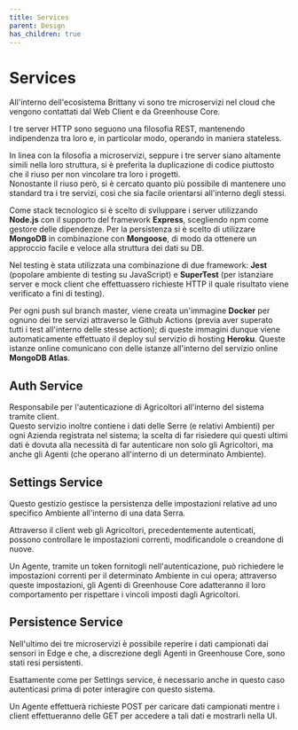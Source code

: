 ```yaml
---
title: Services
parent: Design
has_children: true
---
```


# Services

All'interno dell'ecosistema Brittany vi sono tre microservizi nel cloud che vengono contattati dal Web Client e da Greenhouse Core.  

I tre server HTTP sono seguono una filosofia REST, mantenendo indipendenza tra loro e, in particolar modo, operando in maniera stateless.  

In linea con la filosofia a microservizi, seppure i tre server siano altamente simili nella loro struttura, si è preferita la duplicazione di codice piuttosto che il riuso per non vincolare tra loro i progetti.  
Nonostante il riuso però, si è cercato quanto più possibile di mantenere uno standard tra i tre servizi, così che sia facile orientarsi all'interno degli stessi.

Come stack tecnologico si è scelto di sviluppare i server utilizzando __Node.js__ con il supporto del framework __Express__, scegliendo npm come gestore delle dipendenze. Per la persistenza si è scelto di utilizzare __MongoDB__ in combinazione con __Mongoose__, di modo da ottenere un approccio facile e veloce alla struttura dei dati su DB.  

Nel testing è stata utilizzata una combinazione di due framework: __Jest__ (popolare ambiente di testing su JavaScript) e __SuperTest__ (per istanziare server e mock client che effettuassero richieste HTTP il quale risultato viene verificato a fini di testing).  

Per ogni push sul branch master, viene creata un'immagine __Docker__ per ognuno dei tre servizi attraverso le Github Actions (previa aver superato tutti i test all'interno delle stesse action); di queste immagini dunque viene automaticamente effettuato il deploy sul servizio di hosting __Heroku__. Queste istanze online comunicano con delle istanze all'interno del servizio online __MongoDB Atlas__.

## Auth Service
Responsabile per l'autenticazione di Agricoltori all'interno del sistema tramite client.  
Questo servizio inoltre contiene i dati delle Serre (e relativi Ambienti) per ogni Azienda registrata nel sistema; la scelta di far risiedere qui questi ultimi dati è dovuta alla necessità di far autenticare non solo gli Agricoltori, ma anche gli Agenti (che operano all'interno di un determinato Ambiente).

## Settings Service
Questo gestizio gestisce la persistenza delle impostazioni relative ad uno specifico Ambiente all'interno di una data Serra.  

Attraverso il client web gli Agricoltori, precedentemente autenticati, possono controllare le impostazioni correnti, modificandole o creandone di nuove.  

Un Agente, tramite un token fornitogli nell'autenticazione, può richiedere le impostazioni correnti per il determinato Ambiente in cui opera; attraverso queste impostazioni, gli Agenti di Greenhouse Core adatteranno il loro comportamento per rispettare i vincoli imposti dagli Agricoltori.

## Persistence Service
Nell'ultimo dei tre microservizi è possibile reperire i dati campionati dai sensori in Edge e che, a discrezione degli Agenti in Greenhouse Core, sono stati resi persistenti.  

Esattamente come per Settings service, è necessario anche in questo caso autenticasi prima di poter interagire con questo sistema.  

Un Agente effettuerà richieste POST per caricare dati campionati mentre i client effettueranno delle GET per accedere a tali dati e mostrarli nella UI.
